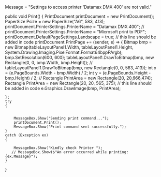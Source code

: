 Message = "Settings to access printer 'Datamax DMX 400' are not valid."

public void Print()
{
    PrintDocument printDocument = new PrintDocument();
    PaperSize Psize = new PaperSize("A6", 583, 413);
   printDocument.PrinterSettings.PrinterName = "Datamax DMX 400";
  //  printDocument.PrinterSettings.PrinterName = "Microsoft print to PDF";
    printDocument.DefaultPageSettings.Landscape = true; // this line should be added in code 
   printDocument.PrintPage += (sender, e) =>
    {
        Bitmap bmp = new Bitmap(tableLayoutPanel1.Width, tableLayoutPanel1.Height, System.Drawing.Imaging.PixelFormat.Format64bppPArgb);
        bmp.SetResolution(600, 600);
        tableLayoutPanel1.DrawToBitmap(bmp, new Rectangle(0, 0, bmp.Width, bmp.Height));
       //  tableLayoutPanel1.DrawToBitmap(bmp, new Rectangle(0, 0, 583, 413));
    int x = (e.PageBounds.Width - bmp.Width) / 2;
        int y = (e.PageBounds.Height - bmp.Height) / 2;
        //  Rectangle PrintArea = new Rectangle(20, 20,666,474);
        Rectangle PrintArea = new Rectangle(20, 20, 565, 375); // this line should be added in code 
        e.Graphics.DrawImage(bmp, PrintArea);

    };
    try
    {

       
        MessageBox.Show("Sending print command...");
        printDocument.Print();
        MessageBox.Show("Print command sent successfully.");
    }
    catch (Exception ex)
    {
       
        MessageBox.Show("Kindly check Printer ");
       // MessageBox.Show($"An error occurred while printing: {ex.Message}");
    }
}
